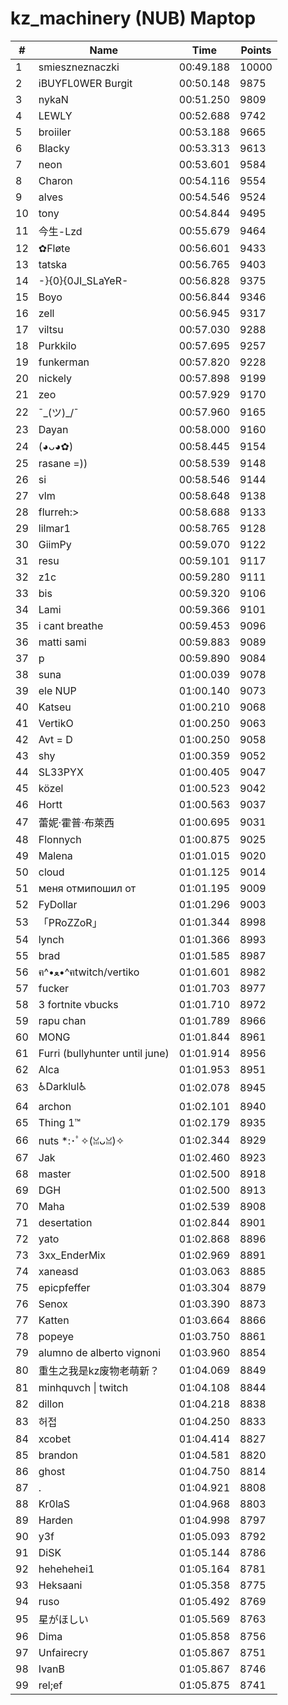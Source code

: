 # kz_machinery (NUB) Maptop

|  # | Name | Time | Points |
|-------------- | -------------- | -------------- | -------------- | 
| 1 | smieszneznaczki | 00:49.188 | 10000 | 
| 2 | iBUYFL0WER Burgit | 00:50.148 | 9875 | 
| 3 | nykaN | 00:51.250 | 9809 | 
| 4 | LEWLY | 00:52.688 | 9742 | 
| 5 | broiiler | 00:53.188 | 9665 | 
| 6 | Blacky | 00:53.313 | 9613 | 
| 7 | neon | 00:53.601 | 9584 | 
| 8 | Charon | 00:54.116 | 9554 | 
| 9 | alves | 00:54.546 | 9524 | 
| 10 | tony | 00:54.844 | 9495 | 
| 11 | 今生-Lzd | 00:55.679 | 9464 | 
| 12 | ✿Fløte | 00:56.601 | 9433 | 
| 13 | tatska | 00:56.765 | 9403 | 
| 14 | -}{0}{0JI_SLaYeR- | 00:56.828 | 9375 | 
| 15 | Boyo | 00:56.844 | 9346 | 
| 16 | zell | 00:56.945 | 9317 | 
| 17 | viltsu | 00:57.030 | 9288 | 
| 18 | Purkkilo | 00:57.695 | 9257 | 
| 19 | funkerman | 00:57.820 | 9228 | 
| 20 | nickely | 00:57.898 | 9199 | 
| 21 | zeo | 00:57.929 | 9170 | 
| 22 | ¯\_(ツ)_/¯ | 00:57.960 | 9165 | 
| 23 | Dayan | 00:58.000 | 9160 | 
| 24 | (◕ᴗ◕✿) | 00:58.445 | 9154 | 
| 25 | rasane =)) | 00:58.539 | 9148 | 
| 26 | si | 00:58.546 | 9144 | 
| 27 | vlm | 00:58.648 | 9138 | 
| 28 | flurreh:> | 00:58.688 | 9133 | 
| 29 | lilmar1 | 00:58.765 | 9128 | 
| 30 | GiimPy | 00:59.070 | 9122 | 
| 31 | resu | 00:59.101 | 9117 | 
| 32 | z1c | 00:59.280 | 9111 | 
| 33 | bis | 00:59.320 | 9106 | 
| 34 | Lami | 00:59.366 | 9101 | 
| 35 | i cant breathe | 00:59.453 | 9096 | 
| 36 | matti sami | 00:59.883 | 9089 | 
| 37 | p | 00:59.890 | 9084 | 
| 38 | suna | 01:00.039 | 9078 | 
| 39 | ele NUP | 01:00.140 | 9073 | 
| 40 | Katseu | 01:00.210 | 9068 | 
| 41 | VertikO | 01:00.250 | 9063 | 
| 42 | Avt = D | 01:00.250 | 9058 | 
| 43 | shy | 01:00.359 | 9052 | 
| 44 | SL33PYX | 01:00.405 | 9047 | 
| 45 | közel | 01:00.523 | 9042 | 
| 46 | Hortt | 01:00.563 | 9037 | 
| 47 | 蕾妮·霍普·布萊西 | 01:00.695 | 9031 | 
| 48 | Flonnych | 01:00.875 | 9025 | 
| 49 | Malena | 01:01.015 | 9020 | 
| 50 | cloud | 01:01.125 | 9014 | 
| 51 | меня отмипошил от | 01:01.195 | 9009 | 
| 52 | FyDollar | 01:01.296 | 9003 | 
| 53 | 「PRoZZoR」 | 01:01.344 | 8998 | 
| 54 | lynch | 01:01.366 | 8993 | 
| 55 | brad | 01:01.585 | 8987 | 
| 56 | ฅ^•ﻌ•^ฅtwitch/vertiko | 01:01.601 | 8982 | 
| 57 | fucker | 01:01.703 | 8977 | 
| 58 | 3 fortnite vbucks | 01:01.710 | 8972 | 
| 59 | rapu chan | 01:01.789 | 8966 | 
| 60 | MONG | 01:01.844 | 8961 | 
| 61 | Furri (bullyhunter until june) | 01:01.914 | 8956 | 
| 62 | Alca | 01:01.953 | 8951 | 
| 63 | ♿Darklul♿ | 01:02.078 | 8945 | 
| 64 | archon | 01:02.101 | 8940 | 
| 65 | Thing 1™ | 01:02.179 | 8935 | 
| 66 | nuts *:･ﾟ✧(ꈍᴗꈍ)✧ | 01:02.344 | 8929 | 
| 67 | Jak | 01:02.460 | 8923 | 
| 68 | master | 01:02.500 | 8918 | 
| 69 | DGH | 01:02.500 | 8913 | 
| 70 | Maha | 01:02.539 | 8908 | 
| 71 | desertation | 01:02.844 | 8901 | 
| 72 | yato | 01:02.868 | 8896 | 
| 73 | 3xx_EnderMix | 01:02.969 | 8891 | 
| 74 | xaneasd | 01:03.063 | 8885 | 
| 75 | epicpfeffer | 01:03.304 | 8879 | 
| 76 | Senox | 01:03.390 | 8873 | 
| 77 | Katten | 01:03.664 | 8866 | 
| 78 | popeye | 01:03.750 | 8861 | 
| 79 | alumno de alberto vignoni | 01:03.960 | 8854 | 
| 80 | 重生之我是kz废物老萌新？ | 01:04.069 | 8849 | 
| 81 | minhquvch \| twitch | 01:04.108 | 8844 | 
| 82 | dillon | 01:04.218 | 8838 | 
| 83 | 허접 | 01:04.250 | 8833 | 
| 84 | xcobet | 01:04.414 | 8827 | 
| 85 | brandon | 01:04.581 | 8820 | 
| 86 | ghost | 01:04.750 | 8814 | 
| 87 | . | 01:04.921 | 8808 | 
| 88 | Kr0laS | 01:04.968 | 8803 | 
| 89 | Harden | 01:04.998 | 8797 | 
| 90 | y3f | 01:05.093 | 8792 | 
| 91 | DiSK | 01:05.144 | 8786 | 
| 92 | hehehehei1 | 01:05.164 | 8781 | 
| 93 | Heksaani | 01:05.358 | 8775 | 
| 94 | ruso | 01:05.492 | 8769 | 
| 95 | 星がほしい | 01:05.569 | 8763 | 
| 96 | Dima | 01:05.858 | 8756 | 
| 97 | Unfairecry | 01:05.867 | 8751 | 
| 98 | IvanB | 01:05.867 | 8746 | 
| 99 | rel;ef | 01:05.875 | 8741 | 

